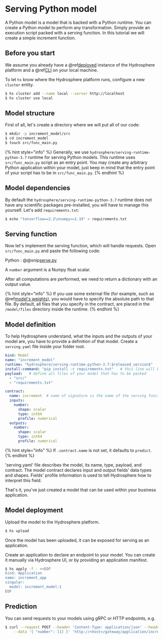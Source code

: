 # Serving Python model

A Python model is a model that is backed with a Python runtime. You can
create a Python model to perform any transformation. Simply provide an
execution script packed with a serving function. In this tutorial we
will create a simple increment function.


## Before you start

We assume you already have a @ref[deployed](../../install/platform.md)
instance of the Hydrosphere platform and a
@ref[CLI](../../install/cli.md) on your local machine.

To let `hs` know where the Hydrosphere platform runs, configure a new
`cluster` entity.

```sh
$ hs cluster add --name local --server http://localhost
$ hs cluster use local
```

## Model structure

First of all, let's create a directory where we will put all of our
code:

```sh
$ mkdir -p increment_model/src
$ cd increment_model
$ touch src/func_main.py
```

{% hint style="info" %} Generally, we use
`hydrosphere/serving-runtime-python-3.7` runtime for serving Python
models. This runtime uses `src/func_main.py` script as an entry point.
You may create any arbitrary Python application within your model, just
keep in mind that the entry point of your script has to be in
`src/func_main.py`. {% endhint %}

## Model dependencies

By default the `hydrosphere/serving-runtime-python-3.7` runtime does not
have any scientific packages pre-installed, you will have to manage this
yourself. Let's add `requirements.txt`:

```sh
$ echo "tensorflow==2.2\nnumpy==1.19" > requirements.txt
```

## Serving function

Now let's implement the serving function, which will handle requests.
Open `src/func_main.py` and paste the following code:

Python : @@snip[serve.py](snippets/python/serve.py)

A `number` argument is a Numpy float scalar.

After all computations are performed, we need to return a dictionary
with an output value.

{% hint style="info" %} If you use some external file (for example, such
as
@ref[model's weights](../../getting-started/serving-simple-model.md#model-preparation)),
you would have to specify the absolute path to that file. By default,
all files that you specify in the contract, are placed in the
`/model/files` directory inside the runtime. {% endhint %}

## Model definition

To help Hydrosphere understand, what the inputs and the outputs of your
model are, you have to provide a definition of that model. Create a
`serving.yaml` file inside your folder root.


```yaml
kind: Model
name: "increment_model"
runtime: "hydrosphere/serving-runtime-python-3.7:$released_version$"
install-command: "pip install -r requirements.txt"   # this line will be executed during model build
payload:   # define all files of your model that has to be packed
  - "src/"
  - "requirements.txt"

contract:
  name: increment  # name of signature is the name of the serving function
  inputs:
    number:
      shape: scalar
      type: int64
      profile: numerical
  outputs:
    number:
      shape: scalar
      type: int64
      profile: numerical
```


{% hint style="info" %} If `.contract.name` is not set, it defaults to
`predict`. {% endhint %}

'serving.yaml' file describes the model, its name, type, payload, and
contract. The model contract declares input and output fields' data
types and shapes. Fields' profile information is used to tell
Hydrosphere how to interpret this field.

That's it, you've just created a model that can be used within your
business application.

## Model deployment

Upload the model to the Hydrosphere platform.

```sh
$ hs upload
```

Once the model has been uploaded, it can be exposed for serving as an
application.

Create an application to declare an endpoint to your model. You can
create it manually via Hydrosphere UI, or by providing an application
manifest.

```sh
$ hs apply -f - <<EOF
kind: Application
name: increment_app
singular:
  model: increment_model:1
EOF
```

## Prediction

You can send requests to your models using gRPC or HTTP endpoints, e.g.

```sh
$ curl --request POST --header 'Content-Type: application/json' --header 'Accept: application/json' \
    --data '{ "number": [1] }' 'http://<host>/gateway/application/increment_app'
```

